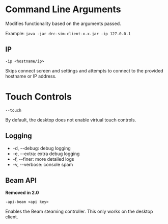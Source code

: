 # Command Line Arguments

Modifies functionality based on the arguments passed.

Example: `java -jar drc-sim-client-x.x.jar -ip 127.0.0.1`

## IP

`-ip <hostname/ip>`

Skips connect screen and settings and attempts to connect to the provided hostname or IP address.

# Touch Controls

`--touch`

By default, the desktop does not enable virtual touch controls.

## Logging

- -d, --debug: debug logging
- -e, --extra: extra debug logging
- -f, --finer: more detailed logs
- -v, --verbose: console spam

## Beam API

**Removed in 2.0**

`-api-beam <api key>`

Enables the Beam steaming controller. This only works on the desktop client.